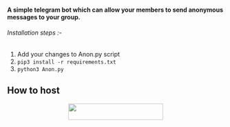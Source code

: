#### A simple telegram bot which can allow your members to send anonymous messages to your group.

###### Installation steps :-
1) Add your changes to Anon.py script
2) `pip3 install -r requirements.txt`
3) `python3 Anon.py`

## How to host
<p align="center"><a href="https://heroku.com/deploy?template=https://github.com/hyper-ub/AnonimasuRobot"> <img src="https://img.shields.io/badge/Deploy%20To%20Heroku-blue?style=for-the-badge&logo=heroku" width="220" height="38.45"/></a></p>
